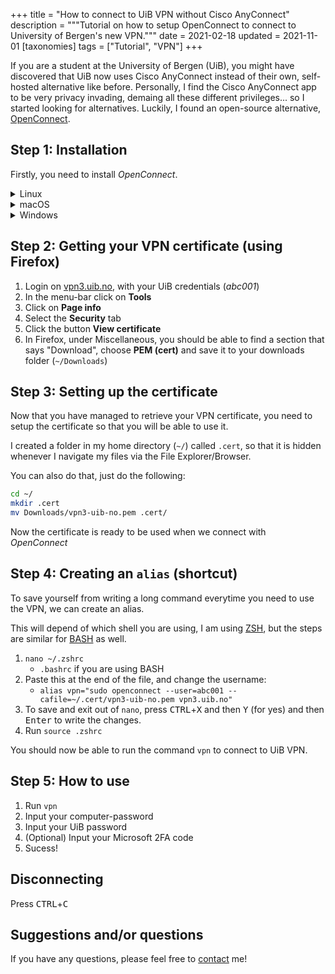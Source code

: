 +++
title = "How to connect to UiB VPN without Cisco AnyConnect" 
description = """Tutorial on how to setup OpenConnect to connect to
University of Bergen's new VPN."""
date = 2021-02-18 
updated = 2021-11-01
[taxonomies]
tags = ["Tutorial", "VPN"]
+++

If you are a student at the University of Bergen (UiB), you might have
discovered that UiB now uses Cisco AnyConnect instead of their own, self-hosted
alternative like before. Personally, I find the Cisco AnyConnect app to be very
privacy invading, demaing all these different privileges... so I started looking
for alternatives. Luckily, I found an open-source alternative,
[OpenConnect](https://gitlab.com/openconnect/openconnect).

## Step 1: Installation

Firstly, you need to install _OpenConnect_.

<details>
  <summary>Linux</summary>

```sh
sudo apt update && sudo apt install openconnect
```

</details>
<details>
  <summary>macOS</summary>

```sh
brew install openconnect
```

</details>
<details>
  <summary>Windows</summary>
    ¯\_(ツ)_/¯

Mabye try to use git-bash or something, I really don't know.

</details>

## Step 2: Getting your VPN certificate (using Firefox)

1. Login on [vpn3.uib.no](https://vpn3.uib.no), with your UiB credentials
   (_abc001_)
1. In the menu-bar click on **Tools**
1. Click on **Page info**
1. Select the **Security** tab
1. Click the button **View certificate**
1. In Firefox, under Miscellaneous, you should be able to find a section that
   says "Download", choose **PEM (cert)** and save it to your downloads folder
   (`~/Downloads`)

## Step 3: Setting up the certificate

Now that you have managed to retrieve your VPN certificate, you need to setup
the certificate so that you will be able to use it.

I created a folder in my home directory (`~/`) called `.cert`, so that it is
hidden whenever I navigate my files via the File Explorer/Browser.

You can also do that, just do the following:

```sh
cd ~/
mkdir .cert
mv Downloads/vpn3-uib-no.pem .cert/
```

Now the certificate is ready to be used when we connect with _OpenConnect_

## Step 4: Creating an `alias` (shortcut)

To save yourself from writing a long command everytime you need to use the VPN,
we can create an alias.

This will depend of which shell you are using, I am using
[ZSH](https://www.zsh.org/), but the steps are similar for
[BASH](https://tiswww.case.edu/php/chet/bash/bashtop.html) as well.

1. `nano ~/.zshrc`
   - `.bashrc` if you are using BASH
2. Paste this at the end of the file, and change the username:
   - `alias vpn="sudo openconnect --user=abc001 --cafile=~/.cert/vpn3-uib-no.pem vpn3.uib.no"`
3. To save and exit out of `nano`, press <kbd>CTRL</kbd>+<kbd>X</kbd> and then
   <kbd>Y</kbd> (for yes) and then <kbd>Enter</kbd> to write the changes.
4. Run `source .zshrc`

You should now be able to run the command `vpn` to connect to UiB VPN.

## Step 5: How to use

1. Run `vpn`
2. Input your computer-password
3. Input your UiB password
4. (Optional) Input your Microsoft 2FA code
5. Sucess!

## Disconnecting

Press <kbd>CTRL</kbd>+<kbd>C</kbd>

## Suggestions and/or questions

If you have any questions, please feel free to [contact](/contact) me!
